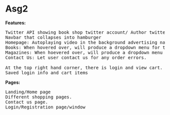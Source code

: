 # Asg2

<strong>Features:</strong></br>
<pre>Twitter API showing book shop twitter account/ Author twitter account
Navbar that collapses into hamburger
Homepage: Autoplaying video in the background advertising national geographic magazine
Books: When hovered over, will produce a dropdown menu for the different genres.
Magazines: When hoevered over, will produce a dropdown menu for the different genres.
Contact Us: Let user contact us for any order errors.

At the top right hand corner, there is login and view cart.
Saved login info and cart items</pre>

<strong>Pages:</strong></br>
<pre>Landing/Home page
Different shopping pages. 
Contact us page.
Login/Registration page/window</pre>
